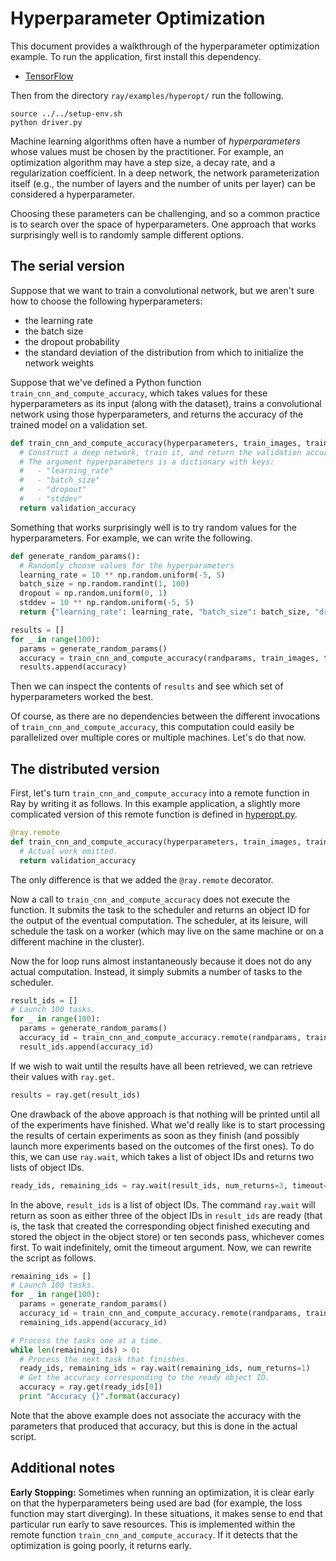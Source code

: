 # Hyperparameter Optimization

This document provides a walkthrough of the hyperparameter optimization example.
To run the application, first install this dependency.

- [TensorFlow](https://www.tensorflow.org/)

Then from the directory `ray/examples/hyperopt/` run the following.

```
source ../../setup-env.sh
python driver.py
```

Machine learning algorithms often have a number of *hyperparameters* whose
values must be chosen by the practitioner. For example, an optimization
algorithm may have a step size, a decay rate, and a regularization coefficient.
In a deep network, the network parameterization itself (e.g., the number of
layers and the number of units per layer) can be considered a hyperparameter.

Choosing these parameters can be challenging, and so a common practice is to
search over the space of hyperparameters. One approach that works surprisingly
well is to randomly sample different options.

## The serial version

Suppose that we want to train a convolutional network, but we aren't sure how to
choose the following hyperparameters:

- the learning rate
- the batch size
- the dropout probability
- the standard deviation of the distribution from which to initialize the
network weights

Suppose that we've defined a Python function `train_cnn_and_compute_accuracy`,
which takes values for these hyperparameters as its input (along with the
dataset), trains a convolutional network using those hyperparameters, and
returns the accuracy of the trained model on a validation set.

```python
def train_cnn_and_compute_accuracy(hyperparameters, train_images, train_labels, validation_images, validation_labels):
  # Construct a deep network, train it, and return the validation accuracy.
  # The argument hyperparameters is a dictionary with keys:
  #   - "learning_rate"
  #   - "batch_size"
  #   - "dropout"
  #   - "stddev"
  return validation_accuracy
```

Something that works surprisingly well is to try random values for the
hyperparameters. For example, we can write the following.

```python
def generate_random_params():
  # Randomly choose values for the hyperparameters
  learning_rate = 10 ** np.random.uniform(-5, 5)
  batch_size = np.random.randint(1, 100)
  dropout = np.random.uniform(0, 1)
  stddev = 10 ** np.random.uniform(-5, 5)
  return {"learning_rate": learning_rate, "batch_size": batch_size, "dropout": dropout, "stddev": stddev}

results = []
for _ in range(100):
  params = generate_random_params()
  accuracy = train_cnn_and_compute_accuracy(randparams, train_images, train_labels, validation_images, validation_labels)
  results.append(accuracy)
```

Then we can inspect the contents of `results` and see which set of
hyperparameters worked the best.

Of course, as there are no dependencies between the different invocations of
`train_cnn_and_compute_accuracy`, this computation could easily be parallelized
over multiple cores or multiple machines. Let's do that now.

## The distributed version

First, let's turn `train_cnn_and_compute_accuracy` into a remote function in Ray
by writing it as follows. In this example application, a slightly more
complicated version of this remote function is defined in
[hyperopt.py](hyperopt.py).

```python
@ray.remote
def train_cnn_and_compute_accuracy(hyperparameters, train_images, train_labels, validation_images, validation_labels):
  # Actual work omitted.
  return validation_accuracy
```

The only difference is that we added the `@ray.remote` decorator.

Now a call to `train_cnn_and_compute_accuracy` does not execute the function. It
submits the task to the scheduler and returns an object ID for the output
of the eventual computation. The scheduler, at its leisure, will schedule the
task on a worker (which may live on the same machine or on a different machine
in the cluster).

Now the for loop runs almost instantaneously because it does not do any actual
computation. Instead, it simply submits a number of tasks to the scheduler.

```python
result_ids = []
# Launch 100 tasks.
for _ in range(100):
  params = generate_random_params()
  accuracy_id = train_cnn_and_compute_accuracy.remote(randparams, train_images, train_labels, validation_images, validation_labels)
  result_ids.append(accuracy_id)
```

If we wish to wait until the results have all been retrieved, we can retrieve
their values with `ray.get`.

```python
results = ray.get(result_ids)
```

One drawback of the above approach is that nothing will be printed until all of
the experiments have finished. What we'd really like is to start processing
the results of certain experiments as soon as they finish (and possibly launch
more experiments based on the outcomes of the first ones). To do this, we can
use `ray.wait`, which takes a list of object IDs and returns two lists of object
IDs.

```python
ready_ids, remaining_ids = ray.wait(result_ids, num_returns=3, timeout=10)
```

In the above, `result_ids` is a list of object IDs. The command `ray.wait` will
return as soon as either three of the object IDs in `result_ids` are ready (that
is, the task that created the corresponding object finished executing and stored
the object in the object store) or ten seconds pass, whichever comes first. To
wait indefinitely, omit the timeout argument. Now, we can rewrite the script as
follows.

```python
remaining_ids = []
# Launch 100 tasks.
for _ in range(100):
  params = generate_random_params()
  accuracy_id = train_cnn_and_compute_accuracy.remote(randparams, train_images, train_labels, validation_images, validation_labels)
  remaining_ids.append(accuracy_id)

# Process the tasks one at a time.
while len(remaining_ids) > 0:
  # Process the next task that finishes.
  ready_ids, remaining_ids = ray.wait(remaining_ids, num_returns=1)
  # Get the accuracy corresponding to the ready object ID.
  accuracy = ray.get(ready_ids[0])
  print "Accuracy {}".format(accuracy)
```

Note that the above example does not associate the accuracy with the parameters
that produced that accuracy, but this is done in the actual script.

## Additional notes

**Early Stopping:** Sometimes when running an optimization, it is clear early on
that the hyperparameters being used are bad (for example, the loss function may
start diverging). In these situations, it makes sense to end that particular run
early to save resources. This is implemented within the remote function
`train_cnn_and_compute_accuracy`. If it detects that the optimization is going
poorly, it returns early.
